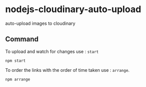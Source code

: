 # nodejs-cloudinary-auto-upload

auto-upload images to cloudinary

## Command
To upload and watch for changes use : ```start```
```
npm start
```

To order the links with the order of time taken use : ```arrange```.
```
npm arrange 
```